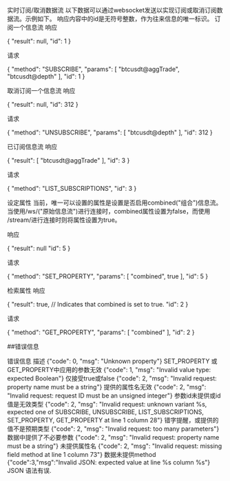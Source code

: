 实时订阅/取消数据流
以下数据可以通过websocket发送以实现订阅或取消订阅数据流。示例如下。
响应内容中的id是无符号整数，作为往来信息的唯一标识。
订阅一个信息流
响应

{
  "result": null,
  "id": 1
}

请求

{
"method": "SUBSCRIBE",
"params":
[
"btcusdt@aggTrade",
"btcusdt@depth"
],
"id": 1
}

取消订阅一个信息流
响应

{
  "result": null,
  "id": 312
}

请求

{
"method": "UNSUBSCRIBE",
"params":
[
"btcusdt@depth"
],
"id": 312
}

已订阅信息流
响应

{
  "result": [
    "btcusdt@aggTrade"
  ],
  "id": 3
}

请求

{
"method": "LIST_SUBSCRIPTIONS",
"id": 3
}

设定属性
当前，唯一可以设置的属性是设置是否启用combined("组合")信息流。
当使用/ws/("原始信息流")进行连接时，combined属性设置为false，而使用 /stream/进行连接时则将属性设置为true。

响应

{
  "result": null
  "id": 5
}

请求

{
"method": "SET_PROPERTY",
"params":
[
"combined",
true
],
"id": 5
}

检索属性
响应

{
  "result": true, // Indicates that combined is set to true.
  "id": 2
}

请求

{
"method": "GET_PROPERTY",
"params":
[
"combined"
],
"id": 2
}

##错误信息

错误信息	描述
{"code": 0, "msg": "Unknown property"}	SET_PROPERTY 或 GET_PROPERTY中应用的参数无效
{"code": 1, "msg": "Invalid value type: expected Boolean"}	仅接受true或false
{"code": 2, "msg": "Invalid request: property name must be a string"}	提供的属性名无效
{"code": 2, "msg": "Invalid request: request ID must be an unsigned integer"}	参数id未提供或id值是无效类型
{"code": 2, "msg": "Invalid request: unknown variant %s, expected one of SUBSCRIBE, UNSUBSCRIBE, LIST_SUBSCRIPTIONS, SET_PROPERTY, GET_PROPERTY at line 1 column 28"}	错字提醒，或提供的值不是预期类型
{"code": 2, "msg": "Invalid request: too many parameters"}	数据中提供了不必要参数
{"code": 2, "msg": "Invalid request: property name must be a string"}	未提供属性名
{"code": 2, "msg": "Invalid request: missing field method at line 1 column 73"}	数据未提供method
{"code":3,"msg":"Invalid JSON: expected value at line %s column %s"}	JSON 语法有误.